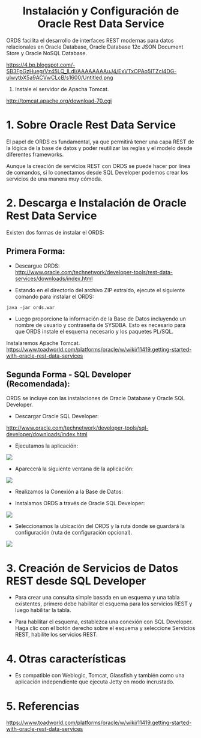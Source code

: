 <h1 align="center">
    Instalación y Configuración de Oracle Rest Data Service
</h1>



ORDS facilita el desarrollo de interfaces REST modernas para datos relacionales en Oracle Database, Oracle Database 12c JSON Document Store y Oracle NoSQL Database. 


https://4.bp.blogspot.com/-SB3FpGzHueg/Vz45LQ_lLdI/AAAAAAAAuJ4/ExVTxOPAo5ITZcl4DG-uIwytbX5a9ACVwCLcB/s1600/Untitled.png


1. Instale el servidor de Apacha Tomcat.

<http://tomcat.apache.org/download-70.cgi>

# 1. Sobre Oracle Rest Data Service

El papel de ORDS es fundamental, ya que permitirá tener una capa REST de la lógica de la base de datos y poder reutilizar las reglas y el modelo desde diferentes frameworks.

Aunque la creación de servicios REST con ORDS se puede hacer por línea de comandos, si lo conectamos desde SQL Developer podemos crear los servicios de una manera muy cómoda.

# 2. Descarga e Instalación de Oracle Rest Data Service

Existen dos formas de instalar el ORDS:

## Primera Forma:

+ Descargue ORDS:  
<http://www.oracle.com/technetwork/developer-tools/rest-data-services/downloads/index.html>

+ Estando en el directorio del archivo ZIP extraído, ejecute el siguiente comando para instalar el ORDS:  
```
java -jar ords.war
```
+ Luego proporcione la información de la Base de Datos incluyendo un nombre de usuario y contraseña de SYSDBA. Esto es necesario para que ORDS instale el esquema necesario y los paquetes PL/SQL.

Instalaremos Apache Tomcat.
<https://www.toadworld.com/platforms/oracle/w/wiki/11419.getting-started-with-oracle-rest-data-services>


## Segunda Forma - SQL Developer (Recomendada):

ORDS se incluye con las instalaciones de Oracle Database y Oracle SQL Developer.

+ Descargar Oracle SQL Developer:  

<http://www.oracle.com/technetwork/developer-tools/sql-developer/downloads/index.html>

+ Ejecutamos la aplicación:  

<img src="http://res.cloudinary.com/dwj4kbnam/image/upload/v1517442306/sshot-199_zsjahm.png">

+ Aparecerá la siguiente ventana de la aplicación:  

<img src="http://res.cloudinary.com/dwj4kbnam/image/upload/v1517442555/sshot-1_y5g2jt.png">

+ Realizamos la Conexión a la Base de Datos:  

+ Instalamos ORDS a través de Oracle SQL Developer:  

<img src="http://res.cloudinary.com/dwj4kbnam/image/upload/v1517442943/sshot-2_mais6e.png">

+ Seleccionamos la ubicación del ORDS y la ruta donde se guardará la configuración (ruta de configuración opcional).  

<img src="http://res.cloudinary.com/dwj4kbnam/image/upload/v1517448934/sshot-3_m62sdw.png">

# 3. Creación de Servicios de Datos REST desde SQL Developer

+ Para crear una consulta simple basada en un esquema y una tabla existentes, primero debe habilitar el esquema para los servicios REST y luego habilitar la tabla.

+ Para habilitar el esquema, establezca una conexión con SQL Developer. Haga clic con el botón derecho sobre el esquema y seleccione Servicios REST, habilite los servicios REST.

# 4. Otras características

+ Es compatible con Weblogic, Tomcat, Glassfish y también como una aplicación independiente que ejecuta Jetty en modo incrustado.



# 5. Referencias

<https://www.toadworld.com/platforms/oracle/w/wiki/11419.getting-started-with-oracle-rest-data-services>